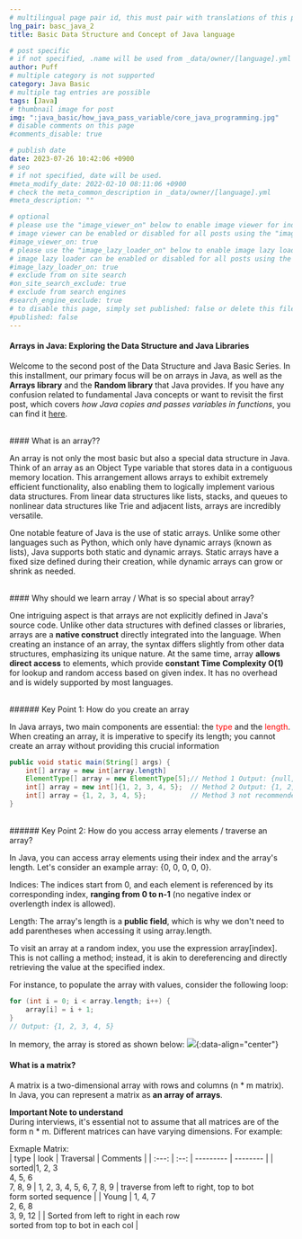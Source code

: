 ```yaml
---
# multilingual page pair id, this must pair with translations of this page. (This name must be unique)
lng_pair: basc_java_2
title: Basic Data Structure and Concept of Java language

# post specific
# if not specified, .name will be used from _data/owner/[language].yml
author: Puff
# multiple category is not supported
category: Java Basic
# multiple tag entries are possible
tags: [Java]
# thumbnail image for post
img: ":java_basic/how_java_pass_variable/core_java_programming.jpg"
# disable comments on this page
#comments_disable: true

# publish date
date: 2023-07-26 10:42:06 +0900
# seo
# if not specified, date will be used.
#meta_modify_date: 2022-02-10 08:11:06 +0900
# check the meta_common_description in _data/owner/[language].yml
#meta_description: ""

# optional
# please use the "image_viewer_on" below to enable image viewer for individual pages or posts (_posts/ or [language]/_posts folders).
# image viewer can be enabled or disabled for all posts using the "image_viewer_posts: true" setting in _data/conf/main.yml.
#image_viewer_on: true
# please use the "image_lazy_loader_on" below to enable image lazy loader for individual pages or posts (_posts/ or [language]/_posts folders).
# image lazy loader can be enabled or disabled for all posts using the "image_lazy_loader_posts: true" setting in _data/conf/main.yml.
#image_lazy_loader_on: true
# exclude from on site search
#on_site_search_exclude: true
# exclude from search engines
#search_engine_exclude: true
# to disable this page, simply set published: false or delete this file
#published: false
---
```


<!-- outline-start -->

<!-- outline-end -->

#### Arrays in Java: Exploring the Data Structure and Java Libraries

Welcome to the second post of the Data Structure and Java Basic Series. In this installment, our primary focus will be on arrays in Java, as well as the **Arrays library** and the **Random library** that Java provides. If you have any confusion related to fundamental Java concepts or want to revisit the first post, which covers _how Java copies and passes variables in functions_, you can find it [here](https://www.catfish0w0.com/posts/2023-07-24-Basic-Java-Concepts).

<br>
#### What is an array??

An array is not only the most basic but also a special data structure in Java. Think of an array as an Object Type variable that stores data in a contiguous memory location. This arrangement allows arrays to exhibit extremely efficient functionality, also enabling them to logically implement various data structures. From linear data structures like lists, stacks, and queues to nonlinear data structures like Trie and adjacent lists, arrays are incredibly versatile.

One notable feature of Java is the use of static arrays. Unlike some other languages such as Python, which only have dynamic arrays (known as lists), Java supports both static and dynamic arrays. Static arrays have a fixed size defined during their creation, while dynamic arrays can grow or shrink as needed.

<br>
#### Why should we learn array / What is so special about array?

One intriguing aspect is that arrays are not explicitly defined in Java's source code. Unlike other data structures with defined classes or libraries, arrays are a **native construct** directly integrated into the language. When creating an instance of an array, the syntax differs slightly from other data structures, emphasizing its unique nature. At the same time, array **allows direct access** to elements, which provide **constant Time Complexity O(1)** for lookup and random access based on given index. It has no overhead and is widely supported by most languages.

<br>
###### Key Point 1: How do you create an array

In Java arrays, two main components are essential: the <span style="color:red">type</span> and the <span style="color:red">length</span>. When creating an array, it is imperative to specify its length; you cannot create an array without providing this crucial information

```java
public void static main(String[] args) {
    int[] array = new int[array.length]
    ElementType[] array = new ElementType[5];// Method 1 Output: {null, null, null, null, null}
    int[] array = new int[]{1, 2, 3, 4, 5};  // Method 2 Output: {1, 2, 3, 4, 5}
    int[] array = {1, 2, 3, 4, 5};           // Method 3 not recommended, because of readability. Output: {1, 2, 3, 4, 5}
}

```

<br>
###### Key Point 2: How do you access array elements / traverse an array?

In Java, you can access array elements using their index and the array's length. Let's consider an example array: {0, 0, 0, 0, 0}.

Indices: The indices start from 0, and each element is referenced by its corresponding index, **ranging from 0 to n-1** (no negative index or overlength index is allowed).

Length: The array's length is a **public field**, which is why we don't need to add parentheses when accessing it using array.length.

To visit an array at a random index, you use the expression array[index]. This is not calling a method; instead, it is akin to dereferencing and directly retrieving the value at the specified index.

For instance, to populate the array with values, consider the following loop:

```java
for (int i = 0; i < array.length; i++) {
    array[i] = i + 1;
}
// Output: {1, 2, 3, 4, 5}
```

In memory, the array is stored as shown below:
![](:java_basic/array/array1.png){:data-align="center"}

#### What is a matrix?

A matrix is a two-dimensional array with rows and columns (n \* m matrix). In Java, you can represent a matrix as **an array of arrays**.

**Important Note to understand**\
During interviews, it's essential not to assume that all matrices are of the form n \* m. Different matrices can have varying dimensions. For example:

Exmaple Matrix:\
| type | look | Traversal | Comments |
| :---: | :--: | --------- | -------- |
| sorted|1, 2, 3<br /> 4, 5, 6<br /> 7, 8, 9 | 1, 2, 3, 4, 5, 6, 7, 8, 9 | traverse from left to right, top to bot<br /> form sorted sequence |
| Young | 1, 4, 7<br /> 2, 6, 8<br /> 3, 9, 12 | | Sorted from left to right in each row<br /> sorted from top to bot in each col |

